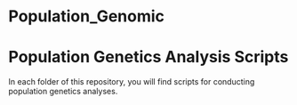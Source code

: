 # Population_Genomic
# Population Genetics Analysis Scripts

In each folder of this repository, you will find scripts for conducting population genetics analyses.
